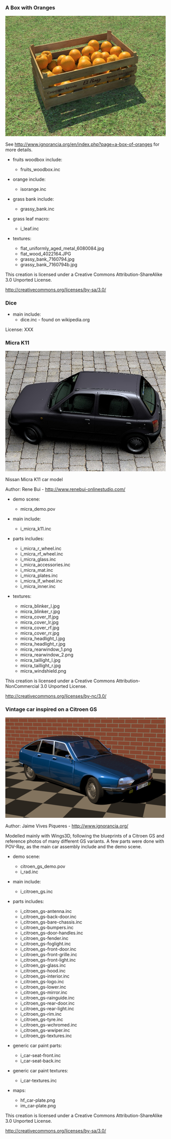 ### A Box with Oranges

 ![oranges-box.png](oranges-box.jpg)

  See http://www.ignorancia.org/en/index.php?page=a-box-of-oranges for more details.

  * fruits woodbox include:
    * fruits_woodbox.inc

  * orange include:
    * isorange.inc

  * grass bank include:
    * grassy_bank.inc

  * grass leaf macro:
    * i_leaf.inc

  * textures:
    * flat_uniformly_aged_metal_6080084.jpg
    * flat_wood_4022164.JPG
    * grassy_bank_7160794.jpg
    * grassy_bank_7160794b.jpg

This creation is licensed under a Creative Commons Attribution-ShareAlike 3.0 Unported License.

http://creativecommons.org/licenses/by-sa/3.0/

### Dice

  * main include:
    * dice.inc  - found on wikipedia.org

License: XXX

### Micra K11

![micra_demo.jpg](micra_demo.jpg)

Nissan Micra K11 car model

Author: Rene Bui - http://www.renebui-onlinestudio.com/

  * demo scene:
    * micra_demo.pov

  * main include:
    * i_micra_k11.inc

  * parts includes:
    * i_micra_r_wheel.inc
    * i_micra_rf_wheel.inc
    * i_micra_glass.inc
    * i_micra_accessories.inc
    * i_micra_mat.inc
    * i_micra_plates.inc
    * i_micra_lf_wheel.inc
    * i_micra_inner.inc

  * textures:
    * micra_blinker_l.jpg
    * micra_blinker_r.jpg
    * micra_cover_lf.jpg
    * micra_cover_lr.jpg
    * micra_cover_rf.jpg
    * micra_cover_rr.jpg
    * micra_headlight_l.jpg
    * micra_headlight_r.jpg
    * micra_rearwindow_1.png
    * micra_rearwindow_2.png
    * micra_taillight_l.jpg
    * micra_taillight_r.jpg
    * micra_windshield.png

This creation is licensed under a Creative Commons Attribution-NonCommercial 3.0 Unported License.

http://creativecommons.org/licenses/by-nc/3.0/

### Vintage car inspired on a Citroen GS

 ![citroen_gs_demo.png](citroen_gs_demo.png)

Author: Jaime Vives Piqueres - http://www.ignorancia.org/

Modelled mainly with Wings3D, following the blueprints of a Citroen GS and
reference photos of many different GS variants. A few parts were done with 
POV-Ray, as the main car assembly include and the demo scene.

  * demo scene:
    * citroen_gs_demo.pov
    * i_rad.inc

  * main include:
    * i_citroen_gs.inc

  * parts includes:
    * i_citroen_gs-antenna.inc
    * i_citroen_gs-back-door.inc
    * i_citroen_gs-bare-chassis.inc
    * i_citroen_gs-bumpers.inc
    * i_citroen_gs-door-handles.inc
    * i_citroen_gs-fender.inc
    * i_citroen_gs-foglight.inc
    * i_citroen_gs-front-door.inc
    * i_citroen_gs-front-grille.inc
    * i_citroen_gs-front-light.inc
    * i_citroen_gs-glass.inc
    * i_citroen_gs-hood.inc
    * i_citroen_gs-interior.inc
    * i_citroen_gs-logo.inc
    * i_citroen_gs-lower.inc
    * i_citroen_gs-mirror.inc
    * i_citroen_gs-rainguide.inc
    * i_citroen_gs-rear-door.inc
    * i_citroen_gs-rear-light.inc
    * i_citroen_gs-rim.inc
    * i_citroen_gs-tyre.inc
    * i_citroen_gs-wchromed.inc
    * i_citroen_gs-wwiper.inc
    * i_citroen_gs-textures.inc

  * generic car paint parts:
    * i_car-seat-front.inc
    * i_car-seat-back.inc

  * generic car paint textures:
    * i_car-textures.inc

  * maps:
    * hf_car-plate.png
    * im_car-plate.png

This creation is licensed under a Creative Commons Attribution-ShareAlike 3.0 Unported License.

http://creativecommons.org/licenses/by-sa/3.0/

